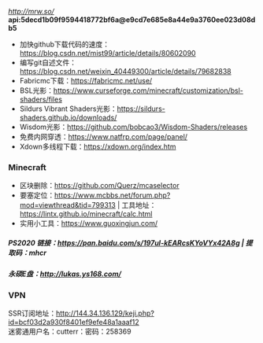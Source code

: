 *http://mrw.so/*  
**api:5decd1b09f9594418772bf6a@e9cd7e685e8a44e9a3760ee023d08db5**  
* 加快github下载代码的速度：https://blog.csdn.net/mist99/article/details/80602090  
* 编写git自述文件：https://blog.csdn.net/weixin_40449300/article/details/79682838  
* Fabricmc下载：https://fabricmc.net/use/  
* BSL光影：https://www.curseforge.com/minecraft/customization/bsl-shaders/files  
* Sildurs Vibrant Shaders光影：https://sildurs-shaders.github.io/downloads/  
* Wisdom光影：https://github.com/bobcao3/Wisdom-Shaders/releases  
* 免费内网穿透：https://www.natfrp.com/page/panel/  
* Xdown多线程下载：https://xdown.org/index.htm  
### Minecraft  
* 区块删除：https://github.com/Querz/mcaselector  
* 要塞定位：https://www.mcbbs.net/forum.php?mod=viewthread&tid=799313 | 工具地址：https://lintx.github.io/minecraft/calc.html
* 实用小工具：https://www.guoxingjun.com/  
##### PS2020 链接：https://pan.baidu.com/s/197ul-kEARcsKYoVYx42A8g | 提取码：mhcr
##### 永硕E盘：http://lukas.ys168.com/  
### VPN  
SSR订阅地址：http://144.34.136.129/keji.php?id=bcf03d2a930f8401ef9efe48a1aaaf12  
迷雾通用户名：cutterr：密码：258369  
